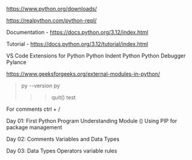 https://www.python.org/downloads/

https://realpython.com/python-repl/

Documentation - https://docs.python.org/3.12/index.html

Tutorial - https://docs.python.org/3.12/tutorial/index.html

VS Code Extensions for Python
Python Indent
Python
Python Debugger
Pylance

https://www.geeksforgeeks.org/external-modules-in-python/

> py --version
> py
>
> > > quit()
> > > test

For comments
ctrl + /

Day 01:
First Python Program
Understanding Module ()
Using PIP for package management

Day 02:
Comments
Variables and Data Types

Day 03:
Data Types
Operators
variable rules
